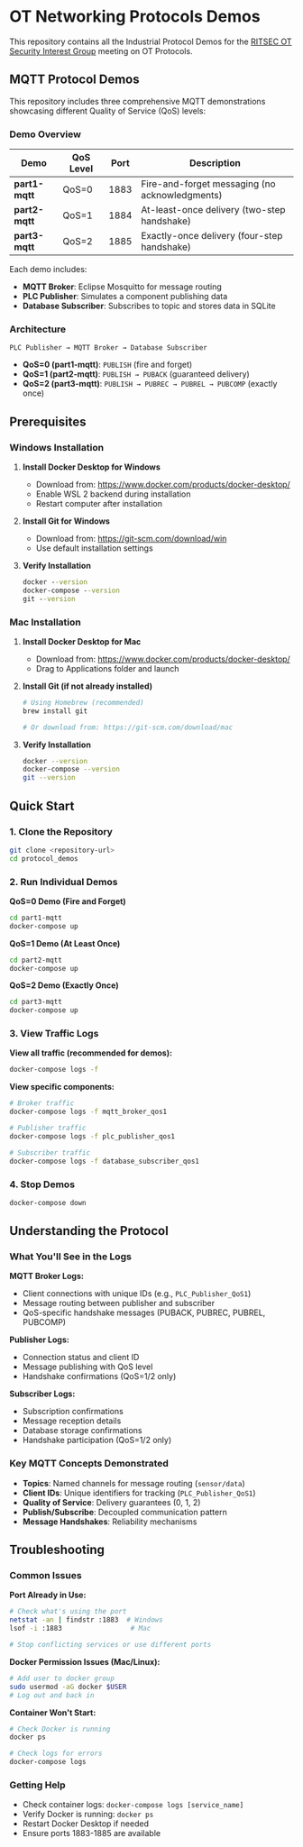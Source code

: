 # OT Networking Protocols Demos
This repository contains all the Industrial Protocol Demos for the [RITSEC OT Security Interest Group](https://ritsec.club/groups#:~:text=presentations%20and%20demos.-,OT%20Security,-Tuesday%205%3A00) meeting on OT Protocols.

## MQTT Protocol Demos

This repository includes three comprehensive MQTT demonstrations showcasing different Quality of Service (QoS) levels:

### Demo Overview

| Demo | QoS Level | Port | Description |
|------|-----------|------|-------------|
| **part1-mqtt** | QoS=0 | 1883 | Fire-and-forget messaging (no acknowledgments) |
| **part2-mqtt** | QoS=1 | 1884 | At-least-once delivery (two-step handshake) |
| **part3-mqtt** | QoS=2 | 1885 | Exactly-once delivery (four-step handshake) |

Each demo includes:
- **MQTT Broker**: Eclipse Mosquitto for message routing
- **PLC Publisher**: Simulates a component publishing data
- **Database Subscriber**: Subscribes to topic and stores data in SQLite

### Architecture

```
PLC Publisher → MQTT Broker → Database Subscriber
```
- **QoS=0 (part1-mqtt)**: `PUBLISH` (fire and forget)
- **QoS=1 (part2-mqtt)**: `PUBLISH → PUBACK` (guaranteed delivery)
- **QoS=2 (part3-mqtt)**: `PUBLISH → PUBREC → PUBREL → PUBCOMP` (exactly once)

## Prerequisites

### Windows Installation

1. **Install Docker Desktop for Windows**
   - Download from: https://www.docker.com/products/docker-desktop/
   - Enable WSL 2 backend during installation
   - Restart computer after installation

2. **Install Git for Windows**
   - Download from: https://git-scm.com/download/win
   - Use default installation settings

3. **Verify Installation**
   ```cmd
   docker --version
   docker-compose --version
   git --version
   ```

### Mac Installation

1. **Install Docker Desktop for Mac**
   - Download from: https://www.docker.com/products/docker-desktop/
   - Drag to Applications folder and launch

2. **Install Git (if not already installed)**
   ```bash
   # Using Homebrew (recommended)
   brew install git
   
   # Or download from: https://git-scm.com/download/mac
   ```

3. **Verify Installation**
   ```bash
   docker --version
   docker-compose --version
   git --version
   ```

## Quick Start

### 1. Clone the Repository
```bash
git clone <repository-url>
cd protocol_demos
```

### 2. Run Individual Demos

**QoS=0 Demo (Fire and Forget)**
```bash
cd part1-mqtt
docker-compose up
```

**QoS=1 Demo (At Least Once)**
```bash
cd part2-mqtt
docker-compose up
```

**QoS=2 Demo (Exactly Once)**
```bash
cd part3-mqtt
docker-compose up
```

### 3. View Traffic Logs

**View all traffic (recommended for demos):**
```bash
docker-compose logs -f
```

**View specific components:**
```bash
# Broker traffic
docker-compose logs -f mqtt_broker_qos1

# Publisher traffic  
docker-compose logs -f plc_publisher_qos1

# Subscriber traffic
docker-compose logs -f database_subscriber_qos1
```

### 4. Stop Demos
```bash
docker-compose down
```

## Understanding the Protocol

### What You'll See in the Logs

**MQTT Broker Logs:**
- Client connections with unique IDs (e.g., `PLC_Publisher_QoS1`)
- Message routing between publisher and subscriber
- QoS-specific handshake messages (PUBACK, PUBREC, PUBREL, PUBCOMP)

**Publisher Logs:**
- Connection status and client ID
- Message publishing with QoS level
- Handshake confirmations (QoS=1/2 only)

**Subscriber Logs:**
- Subscription confirmations
- Message reception details
- Database storage confirmations
- Handshake participation (QoS=1/2 only)

### Key MQTT Concepts Demonstrated

- **Topics**: Named channels for message routing (`sensor/data`)
- **Client IDs**: Unique identifiers for tracking (`PLC_Publisher_QoS1`)
- **Quality of Service**: Delivery guarantees (0, 1, 2)
- **Publish/Subscribe**: Decoupled communication pattern
- **Message Handshakes**: Reliability mechanisms

## Troubleshooting

### Common Issues

**Port Already in Use:**
```bash
# Check what's using the port
netstat -an | findstr :1883  # Windows
lsof -i :1883                 # Mac

# Stop conflicting services or use different ports
```

**Docker Permission Issues (Mac/Linux):**
```bash
# Add user to docker group
sudo usermod -aG docker $USER
# Log out and back in
```

**Container Won't Start:**
```bash
# Check Docker is running
docker ps

# Check logs for errors
docker-compose logs
```

### Getting Help

- Check container logs: `docker-compose logs [service_name]`
- Verify Docker is running: `docker ps`
- Restart Docker Desktop if needed
- Ensure ports 1883-1885 are available

